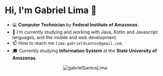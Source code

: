 # Hi, I'm Gabriel Lima 👋

- :computer: **Computer Technician** by **Federal Institute of Amazonas**.
- 🌱 I'm currently studying and working with Java, Kotlin and Javascript languages, and the mobile and web development. 
- 📫 How to reach me `lima.gabrieldsantos@gmail.com`.
- 🎓 Currently studying **Information System** at the **State University of Amazonas**.

<p align="center">
<img src="https://github-readme-stats.vercel.app/api?username=gabrielSantosLima&show_icons=true&theme=dark" alt="gabrielSantosLima"/>
</p>
